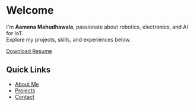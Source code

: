 # Welcome 
I'm **Aamena Mahudhawala**, passionate about robotics, electronics, and AI for IoT.  
Explore my projects, skills, and experiences below.

[Download Resume](assets/Aamena_Mahudhawala_Resume.pdf)

## Quick Links
- [About Me](about.md)
- [Projects](projects/index.md)
- [Contact](contact.md)
